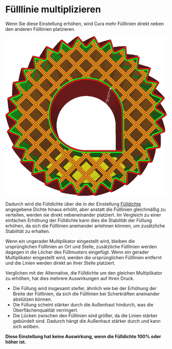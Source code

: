 Fülllinie multiplizieren
====
Wenn Sie diese Einstellung erhöhen, wird Cura mehr Fülllinien direkt neben den anderen Fülllinien platzieren.

![Multipliziert mit 3](../../../articles/images/infill_multiplier.png)

Dadurch wird die Fülldichte über die in der Einstellung [Fülldichte](infill_sparse_density.md) angegebene Dichte hinaus erhöht, aber anstatt die Fülllinien gleichmäßig zu verteilen, werden sie direkt nebeneinander platziert. Im Vergleich zu einer einfachen Erhöhung der Fülldichte kann dies die Stabilität der Füllung erhöhen, da sich die Fülllinien aneinander anlehnen können, um zusätzliche Stabilität zu erhalten.

Wenn ein ungerader Multiplikator eingestellt wird, bleiben die ursprünglichen Fülllinien an Ort und Stelle, zusätzliche Fülllinien werden dagegen in die Löcher des Füllmusters eingefügt. Wenn ein gerader Multiplikator eingestellt wird, werden die ursprünglichen Fülllinien entfernt und die Linien werden direkt an ihrer Stelle platziert.

Verglichen mit der Alternative, die Fülldichte um den gleichen Multiplikator zu erhöhen, hat dies mehrere Auswirkungen auf Ihren Druck.
* Die Füllung wird insgesamt steifer, ähnlich wie bei der Erhöhung der Breite der Fülllinien, da sich die Fülllinien bei Scherkräften aneinander abstützen können.
* Die Füllung scheint stärker durch die Außenhaut hindurch, was die Oberflächenqualität verringert.
* Die Lücken zwischen den Fülllinien sind größer, da die Linien stärker gebündelt sind. Dadurch hängt die Außenhaut stärker durch und kann sich wölben.

**Diese Einstellung hat keine Auswirkung, wenn die Fülldichte 100% oder höher ist.**